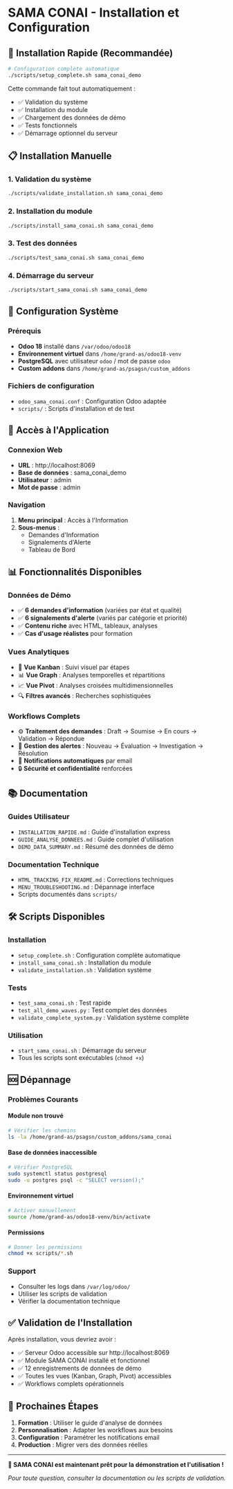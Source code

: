# SAMA CONAI - Installation et Configuration

## 🚀 Installation Rapide (Recommandée)

```bash
# Configuration complète automatique
./scripts/setup_complete.sh sama_conai_demo
```

Cette commande fait tout automatiquement :
- ✅ Validation du système
- ✅ Installation du module
- ✅ Chargement des données de démo
- ✅ Tests fonctionnels
- ✅ Démarrage optionnel du serveur

## 📋 Installation Manuelle

### 1. Validation du système
```bash
./scripts/validate_installation.sh sama_conai_demo
```

### 2. Installation du module
```bash
./scripts/install_sama_conai.sh sama_conai_demo
```

### 3. Test des données
```bash
./scripts/test_sama_conai.sh sama_conai_demo
```

### 4. Démarrage du serveur
```bash
./scripts/start_sama_conai.sh sama_conai_demo
```

## 🔧 Configuration Système

### Prérequis
- **Odoo 18** installé dans `/var/odoo/odoo18`
- **Environnement virtuel** dans `/home/grand-as/odoo18-venv`
- **PostgreSQL** avec utilisateur `odoo` / mot de passe `odoo`
- **Custom addons** dans `/home/grand-as/psagsn/custom_addons`

### Fichiers de configuration
- `odoo_sama_conai.conf` : Configuration Odoo adaptée
- `scripts/` : Scripts d'installation et de test

## 🎯 Accès à l'Application

### Connexion Web
- **URL** : http://localhost:8069
- **Base de données** : sama_conai_demo
- **Utilisateur** : admin
- **Mot de passe** : admin

### Navigation
1. **Menu principal** : Accès à l'Information
2. **Sous-menus** :
   - Demandes d'Information
   - Signalements d'Alerte
   - Tableau de Bord

## 📊 Fonctionnalités Disponibles

### Données de Démo
- ✅ **6 demandes d'information** (variées par état et qualité)
- ✅ **6 signalements d'alerte** (variés par catégorie et priorité)
- ✅ **Contenu riche** avec HTML, tableaux, analyses
- ✅ **Cas d'usage réalistes** pour formation

### Vues Analytiques
- 🎨 **Vue Kanban** : Suivi visuel par étapes
- 📊 **Vue Graph** : Analyses temporelles et répartitions
- 📈 **Vue Pivot** : Analyses croisées multidimensionnelles
- 🔍 **Filtres avancés** : Recherches sophistiquées

### Workflows Complets
- ⚙️ **Traitement des demandes** : Draft → Soumise → En cours → Validation → Répondue
- 🚨 **Gestion des alertes** : Nouveau → Évaluation → Investigation → Résolution
- 📧 **Notifications automatiques** par email
- 🔒 **Sécurité et confidentialité** renforcées

## 📚 Documentation

### Guides Utilisateur
- `INSTALLATION_RAPIDE.md` : Guide d'installation express
- `GUIDE_ANALYSE_DONNEES.md` : Guide complet d'utilisation
- `DEMO_DATA_SUMMARY.md` : Résumé des données de démo

### Documentation Technique
- `HTML_TRACKING_FIX_README.md` : Corrections techniques
- `MENU_TROUBLESHOOTING.md` : Dépannage interface
- Scripts documentés dans `scripts/`

## 🛠️ Scripts Disponibles

### Installation
- `setup_complete.sh` : Configuration complète automatique
- `install_sama_conai.sh` : Installation du module
- `validate_installation.sh` : Validation système

### Tests
- `test_sama_conai.sh` : Test rapide
- `test_all_demo_waves.py` : Test complet des données
- `validate_complete_system.py` : Validation système complète

### Utilisation
- `start_sama_conai.sh` : Démarrage du serveur
- Tous les scripts sont exécutables (`chmod +x`)

## 🆘 Dépannage

### Problèmes Courants

#### Module non trouvé
```bash
# Vérifier les chemins
ls -la /home/grand-as/psagsn/custom_addons/sama_conai
```

#### Base de données inaccessible
```bash
# Vérifier PostgreSQL
sudo systemctl status postgresql
sudo -u postgres psql -c "SELECT version();"
```

#### Environnement virtuel
```bash
# Activer manuellement
source /home/grand-as/odoo18-venv/bin/activate
```

#### Permissions
```bash
# Donner les permissions
chmod +x scripts/*.sh
```

### Support
- Consulter les logs dans `/var/log/odoo/`
- Utiliser les scripts de validation
- Vérifier la documentation technique

## ✅ Validation de l'Installation

Après installation, vous devriez avoir :
- ✅ Serveur Odoo accessible sur http://localhost:8069
- ✅ Module SAMA CONAI installé et fonctionnel
- ✅ 12 enregistrements de données de démo
- ✅ Toutes les vues (Kanban, Graph, Pivot) accessibles
- ✅ Workflows complets opérationnels

## 🎯 Prochaines Étapes

1. **Formation** : Utiliser le guide d'analyse de données
2. **Personnalisation** : Adapter les workflows aux besoins
3. **Configuration** : Paramétrer les notifications email
4. **Production** : Migrer vers des données réelles

---

**🎉 SAMA CONAI est maintenant prêt pour la démonstration et l'utilisation !**

*Pour toute question, consulter la documentation ou les scripts de validation.*